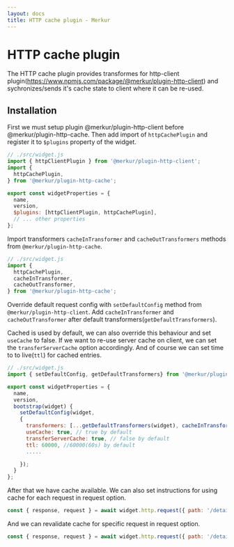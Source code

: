 ```yaml
---
layout: docs
title: HTTP cache plugin - Merkur
---
```


# HTTP cache plugin

The HTTP cache plugin provides transformes for http-client plugin(https://www.npmjs.com/package/@merkur/plugin-http-client) and sychronizes/sends it's cache state to client where it can be re-used.

## Installation

First we must setup plugin @merkur/plugin-http-client before @merkur/plugin-http-cache. Then add import of `httpCachePlugin` and register it to `$plugins` property of the widget.

```javascript
// ./src/widget.js
import { httpClientPlugin } from '@merkur/plugin-http-client';
import {
  httpCachePlugin,
} from '@merkur/plugin-http-cache';

export const widgetProperties = {
  name,
  version,
  $plugins: [httpClientPlugin, httpCachePlugin],
  // ... other properties
};

```
Import transformers `cacheInTransformer` and `cacheOutTransformers` methods from `@merkur/plugin-http-cache`.

```javascript
// ./src/widget.js
import {
  httpCachePlugin,
  cacheInTransformer,
  cacheOutTransformer,
} from '@merkur/plugin-http-cache';
```
Override default request config with `setDefaultConfig` method from `@merkur/plugin-http-client`. Add `cacheInTransformer` and `cacheOutTransformer` after default transformers(`getDefaultTransformers`).

Cached is used by default, we can also override this behaviour and set `useCache` to false. If we want to re-use server cache on client, we can set the `transferServerCache` option accordingly. And of course we can set time to to live(`ttl`) for cached entries.  

```javascript
// ./src/widget.js
import { setDefaultConfig, getDefaultTransformers} from '@merkur/plugin-http-client';

export const widgetProperties = {
  name,
  version,
  bootstrap(widget) {
    setDefaultConfig(widget,
    {
      transformers: [...getDefaultTransformers(widget), cacheInTransformer(), cacheOutTransformer()],
      useCache: true, // true by default
      transferServerCache: true, // false by default
      ttl: 60000, //60000(60s) by default
      .....

    });
  }
};
```
After that we have cache available.
We can also set instructions for using cache for each request in request option.

```javascript
const { response, request } = await widget.http.request({ path: '/detail/1', useCache: true });
```

And we can revalidate cache for specific request in request option.

```javascript
const { response, request } = await widget.http.request({ path: '/detail/1', useCache: true, revalidateCache: true });
```
